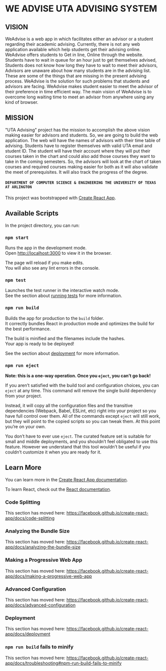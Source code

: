 # WE ADVISE UTA ADVISING SYSTEM

## VISION

WeAdvise is a web app in which facilitates either an advisor or a student regarding their academic advising. Currently, there is not any web application available which help students get their advising online. WeAdvise offers students to Get in line, Online through the website. Students have to wait in queue for an hour just to get themselves advised, Students does not know how long they have to wait to meet their advisors, Advisors are unaware about how many students are in the advising list. These are some of the things that are missing in the present advising process. WeAdvise is the solution for such problems that students and advisors are facing. WeAdvise makes student easier to meet the advisor of their preference in time efficient way. The main vision of WeAdvise is to overcome long waiting time to meet an advisor from anywhere using any kind of browser.

## MISSION

"UTA Advising" project has the mission to accomplish the above vision making easier for advisors and students. So, we are going to build the web application. The web will have the names of advisors with their time table of advising. Students have to register themselves with valid UTA email and student ID. The student will have their account where they will put their courses taken in the chart and could also add those courses they want to take in the coming semesters. So, the advisors will look at the chart of taken courses and required courses making easier for both as it will also validate the meet of prerequisites. It will also track the progress of the degree.


#### `DEPARTMENT OF COMPUTER SCIENCE & ENGINEERING THE UNIVERSITY OF TEXAS AT ARLINGTON`




This project was bootstrapped with [Create React App](https://github.com/facebook/create-react-app).

## Available Scripts

In the project directory, you can run:

### `npm start`

Runs the app in the development mode.<br />
Open [http://localhost:3000](http://localhost:3000) to view it in the browser.

The page will reload if you make edits.<br />
You will also see any lint errors in the console.

### `npm test`

Launches the test runner in the interactive watch mode.<br />
See the section about [running tests](https://facebook.github.io/create-react-app/docs/running-tests) for more information.

### `npm run build`

Builds the app for production to the `build` folder.<br />
It correctly bundles React in production mode and optimizes the build for the best performance.

The build is minified and the filenames include the hashes.<br />
Your app is ready to be deployed!

See the section about [deployment](https://facebook.github.io/create-react-app/docs/deployment) for more information.

### `npm run eject`

**Note: this is a one-way operation. Once you `eject`, you can’t go back!**

If you aren’t satisfied with the build tool and configuration choices, you can `eject` at any time. This command will remove the single build dependency from your project.

Instead, it will copy all the configuration files and the transitive dependencies (Webpack, Babel, ESLint, etc) right into your project so you have full control over them. All of the commands except `eject` will still work, but they will point to the copied scripts so you can tweak them. At this point you’re on your own.

You don’t have to ever use `eject`. The curated feature set is suitable for small and middle deployments, and you shouldn’t feel obligated to use this feature. However we understand that this tool wouldn’t be useful if you couldn’t customize it when you are ready for it.

## Learn More

You can learn more in the [Create React App documentation](https://facebook.github.io/create-react-app/docs/getting-started).

To learn React, check out the [React documentation](https://reactjs.org/).

### Code Splitting

This section has moved here: https://facebook.github.io/create-react-app/docs/code-splitting

### Analyzing the Bundle Size

This section has moved here: https://facebook.github.io/create-react-app/docs/analyzing-the-bundle-size

### Making a Progressive Web App

This section has moved here: https://facebook.github.io/create-react-app/docs/making-a-progressive-web-app

### Advanced Configuration

This section has moved here: https://facebook.github.io/create-react-app/docs/advanced-configuration

### Deployment

This section has moved here: https://facebook.github.io/create-react-app/docs/deployment

### `npm run build` fails to minify

This section has moved here: https://facebook.github.io/create-react-app/docs/troubleshooting#npm-run-build-fails-to-minify
